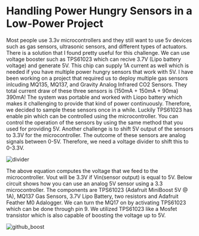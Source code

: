 # Handling Power Hungry Sensors in a Low-Power Project
Most people use 3.3v microcontrollers and they still want to use 5v devices such as gas sensors, ultrasonic sensors, and different types of actuators. There is a solution that I found pretty useful for this challenge. We can use voltage booster such as TPS61023 which can recive 3.7V (Lipo battery voltage) and generate 5V. This chip can supply 1A current as well which is needed if you have multiple power hungry sensors that work with 5V. I have been working on a project that required us to deploy multiple gas sensors inlcuding MQ135, MQ137, and Gravity Analog Infrared CO2 Sensors. They total current draw of these three sensors is (150mA + 150mA + 90ma) 390mA! The system  was portable and worked with Liopo battery which makes it challenging to provide that kind of power continuously. Therefore, we decided to sample these sensors once in a while. Luckily TPS61023 has enable pin which can be controlled using the microcontroller. You can control the operation of the sensors by using the same method that you used for providing 5V.
Another challenge is to shift 5V output of the sensors to 3.3V for the microcontroller. The outcome of these sensors are analog signals between 0-5V. Therefore, we need a voltage divider to shift this to 0-3.3V. 

![divider](https://user-images.githubusercontent.com/45086751/125552094-addf8c34-e63d-4cb5-a948-1256d4dd0c2f.JPG)


The above equation computes the voltage that we feed to the microcontroller. Vout will be 3.3V if Vin(sensor output) is equal to 5V. Below circuit shows how you can use an analog 5V sensor using a 3.3 microcontroller. The components are TPS61023 (Adafruit MiniBoost 5V @ 1A), MQ137 Gas Sensors, 3.7V Lipo Battery, two resistors and Adafruit Feather M0 Adalogger. We can turn the MQ17 on by activating TPS61023 which can be done through pin 9. We utilized TPS61023 like a Mosfet transistor which is also capable of boosting the voltage up to 5V.

![github_boost](https://user-images.githubusercontent.com/45086751/125550456-313f0950-1ec4-45cb-9d31-1a96616b366c.jpg)




